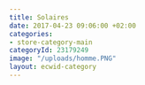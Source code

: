 ```yaml
---
title: Solaires
date: 2017-04-23 09:06:00 +02:00
categories:
- store-category-main
categoryId: 23179249
image: "/uploads/homme.PNG"
layout: ecwid-category
---
```


